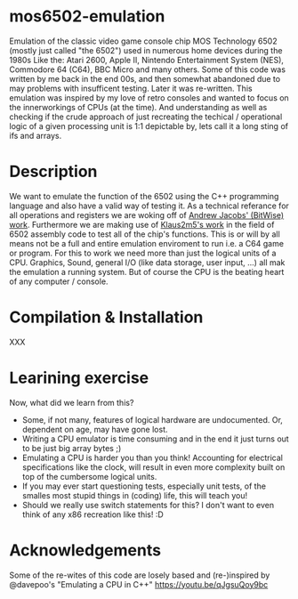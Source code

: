 # mos6502-emulation
Emulation of the classic video game console chip MOS Technology 6502 (mostly just called "the 6502") used in numerous home devices during the 1980s
Like the: Atari 2600, Apple II, Nintendo Entertainment System (NES), Commodore 64 (C64), BBC Micro and many others.
Some of this code was written by me back in the end 00s, and then somewhat abandoned due to may problems with insufficent testing. Later it was re-written.
This emulation was inspired by my love of retro consoles and wanted to focus on the innerworkings of CPUs (at the time). And understanding as well as checking if the crude approach of just recreating the techical / operational logic of a given processing unit is 1:1 depictable by, lets call it a long sting of ifs and arrays.

# Description
We want to emulate the function of the 6502 using the C++ programming language and also have a valid way of testing it.
As a technical referance for all operations and registers we are woking off of [Andrew Jacobs' (BitWise) work](http://www.6502.org/users/obelisk/).
Furthermore we are making use of [Klaus2m5's work](https://github.com/Klaus2m5/6502_65C02_functional_tests) in the field of 6502 assembly code to test all of the chip's functions.
This is or will by all means not be a full and entire emulation enviroment to run i.e. a C64 game or program. For this to work we need more than just the logical units of a CPU. Graphics, Sound, general I/O (like data storage, user input, ...) all mak the emulation a running system. But of course the CPU is the beating heart of any computer / console.

# Compilation & Installation
XXX

# Learining exercise
Now, what did we learn from this?

* Some, if not many, features of logical hardware are undocumented. Or, dependent on age, may have gone lost.
* Writing a CPU emulator is time consuming and in the end it just turns out to be just big array bytes ;)
* Emulating a CPU is harder you than you think! Accounting for electrical specifications like the clock, will result in even more complexity built on top of the cumbersome logical units.
* If you may ever start questioning tests, especially unit tests, of the smalles most stupid things in (coding) life, this will teach you!
* Should we really use switch statements for this? I don't want to even think of any x86 recreation like this! :D

# Acknowledgements
Some of the re-wites of this code are losely based and (re-)inspired by @davepoo's "Emulating a CPU in C++" https://youtu.be/qJgsuQoy9bc
